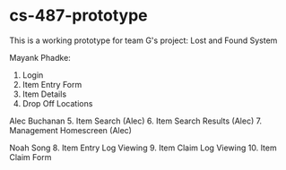# cs-487-prototype
This is a working prototype for team G's project: Lost and Found System

Mayank Phadke:
1. Login
2. Item Entry Form
3. Item Details
4. Drop Off Locations

Alec Buchanan
5. Item Search (Alec)
6. Item Search Results (Alec)
7. Management Homescreen (Alec)

Noah Song
8. Item Entry Log Viewing
9. Item Claim Log Viewing
10. Item Claim Form
